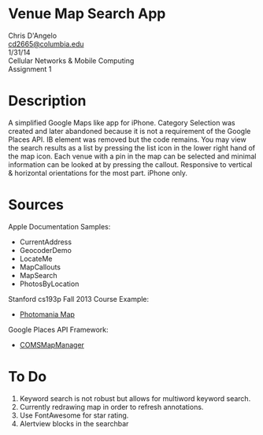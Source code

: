 Venue Map Search App
===================

Chris D'Angelo  
cd2665@columbia.edu  
1/31/14  
Cellular Networks & Mobile Computing  
Assignment 1  

Description
==========

A simplified Google Maps like app for iPhone. Category Selection was created and 
later abandoned because it is not a requirement of the Google Places API. 
IB element was removed but the code remains. You may view the search results as a list by pressing the 
list icon in the lower right hand of the map icon. Each venue with a pin in 
the map can be selected and minimal information can be looked at by pressing 
the callout. Responsive to vertical & horizontal orientations for the 
most part. iPhone only.

Sources
=======

Apple Documentation Samples:
* CurrentAddress
* GeocoderDemo
* LocateMe
* MapCallouts
* MapSearch
* PhotosByLocation

Stanford cs193p Fall 2013 Course Example:
* [Photomania Map](http://www.stanford.edu/class/cs193p/cgi-bin/drupal/downloads-2013-winter)
    
Google Places API Framework:
* [COMSMapManager](https://github.com/williamFalcon/6998GoogleMapsFramework)

To Do
=====

1.  Keyword search is not robust but allows for multiword keyword search.
2.  Currently redrawing map in order to refresh annotations.
3.  Use FontAwesome for star rating.
4.  Alertview blocks in the searchbar

